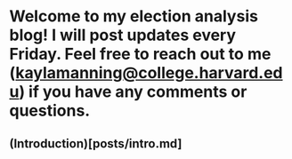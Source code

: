 # Welcome to my election analysis blog! I will post updates every Friday. Feel free to reach out to me (kaylamanning@college.harvard.edu) if you have any comments or questions.

## (Introduction)[posts/intro.md]